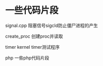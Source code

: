 一些代码片段
=======================
signal.cpp   阻塞信号sigcld防止僵尸进程的产生

create_proc  创建proc并读取

timer     kernel timer测试程序

php   一些php代码片段
